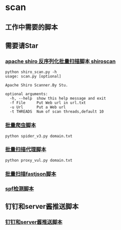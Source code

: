 # scan
## 工作中需要的脚本
## 需要请Star

###  [apache shiro 反序列化批量扫描脚本 shiroscan ](https://github.com/Stu2014/scan/blob/master/shiro_scan.py)
```
python shiro_scan.py -h
usage: scan.py [optional]

Apache Shiro Scanner.By Stu.

optional arguments:
  -h, --help  show this help message and exit
  -f File     Put Web url in url.txt
  -u Url      Put a Web url
  -t THREADS  Num of scan threads,default 10

```
### [批量爬虫脚本](https://github.com/Stu2014/scan/blob/master/spider_v3.py)

```
python spider_v3.py domain.txt
```
### [批量扫描代理脚本](https://github.com/Stu2014/scan/blob/master/proxy_vul.py)

```
python proxy_vul.py domain.txt
```
### [批量扫描fastjson脚本](https://github.com/Stu2014/scan/blob/master/fastjson_rce.py)

### [spf检测脚本](https://github.com/Stu2014/scan/blob/master/spfcheck.py)

## 钉钉和server酱推送脚本


### [钉钉和server酱推送脚本](https://github.com/Stu2014/scan/blob/master/push.py)

